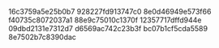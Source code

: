 16c3759a5e25b0b7
928227fd913747c0
8e0d46949e573f66
f40735c8072037a1
88e9c75010c1370f
12357717dffd944e
09dbd2131e7312d7
d6569ac742c23b3f
bc07b1cf5cda5589
8e7502b7c8390dac
